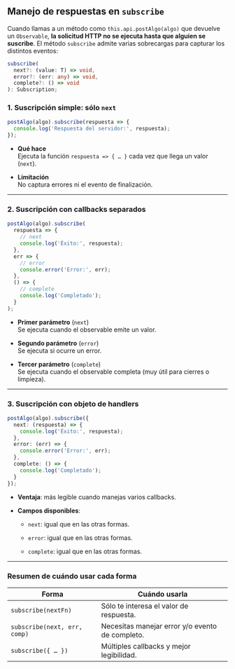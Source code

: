 ## Manejo de respuestas en `subscribe`

Cuando llamas a un método como `this.api.postAlgo(algo)` que devuelve un `Observable`, **la solicitud HTTP no se ejecuta hasta que alguien se suscribe**. El método `subscribe` admite varias sobrecargas para capturar los distintos eventos:

```ts
subscribe(
  next?: (value: T) => void,
  error?: (err: any) => void,
  complete?: () => void
): Subscription;
```

### 1. Suscripción simple: sólo `next`

```ts
postAlgo(algo).subscribe(respuesta => {
  console.log('Respuesta del servidor:', respuesta);
});
```

- **Qué hace**  
    Ejecuta la función `respuesta => { … }` cada vez que llega un valor (`next`).
    
- **Limitación**  
    No captura errores ni el evento de finalización.
    

---

### 2. Suscripción con callbacks separados

```ts
postAlgo(algo).subscribe(
  respuesta => {
    // next
    console.log('Éxito:', respuesta);
  },
  err => {
    // error
    console.error('Error:', err);
  },
  () => {
    // complete
    console.log('Completado');
  }
);
```

- **Primer parámetro** (`next`)  
    Se ejecuta cuando el observable emite un valor.
    
- **Segundo parámetro** (`error`)  
    Se ejecuta si ocurre un error.
    
- **Tercer parámetro** (`complete`)  
    Se ejecuta cuando el observable completa (muy útil para cierres o limpieza).
    

---

### 3. Suscripción con objeto de handlers

```ts
postAlgo(algo).subscribe({
  next: (respuesta) => {
    console.log('Éxito:', respuesta);
  },
  error: (err) => {
    console.error('Error:', err);
  },
  complete: () => {
    console.log('Completado');
  }
});
```

- **Ventaja**: más legible cuando manejas varios callbacks.
    
- **Campos disponibles**:
    
    - `next`: igual que en las otras formas.
        
    - `error`: igual que en las otras formas.
        
    - `complete`: igual que en las otras formas.
        

---


### Resumen de cuándo usar cada forma

| Forma                        | Cuándo usarla                                   |
| ---------------------------- | ----------------------------------------------- |
| `subscribe(nextFn)`          | Sólo te interesa el valor de respuesta.         |
| `subscribe(next, err, comp)` | Necesitas manejar error y/o evento de completo. |
| `subscribe({ … })`           | Múltiples callbacks y mejor legibilidad.        |

